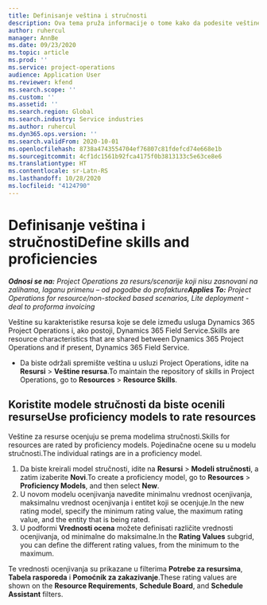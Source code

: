 ```yaml
---
title: Definisanje veština i stručnosti
description: Ova tema pruža informacije o tome kako da podesite veštine i modele stručnosti za ocenu resursa.
author: ruhercul
manager: AnnBe
ms.date: 09/23/2020
ms.topic: article
ms.prod: ''
ms.service: project-operations
audience: Application User
ms.reviewer: kfend
ms.search.scope: ''
ms.custom: ''
ms.assetid: ''
ms.search.region: Global
ms.search.industry: Service industries
ms.author: ruhercul
ms.dyn365.ops.version: ''
ms.search.validFrom: 2020-10-01
ms.openlocfilehash: 8738a4743554704ef76807c81fdefcd74e668e1b
ms.sourcegitcommit: 4cf1dc1561b92fca4175f0b3813133c5e63ce8e6
ms.translationtype: HT
ms.contentlocale: sr-Latn-RS
ms.lasthandoff: 10/28/2020
ms.locfileid: "4124790"
---
```

# <a name="define-skills-and-proficiencies"></a><span data-ttu-id="1296b-103">Definisanje veština i stručnosti</span><span class="sxs-lookup"><span data-stu-id="1296b-103">Define skills and proficiencies</span></span>

<span data-ttu-id="1296b-104">_**Odnosi se na:** Project Operations za resurs/scenarije koji nisu zasnovani na zalihama, laganu primenu – od pogodbe do profakture_</span><span class="sxs-lookup"><span data-stu-id="1296b-104">_**Applies To:** Project Operations for resource/non-stocked based scenarios, Lite deployment - deal to proforma invoicing_</span></span>

<span data-ttu-id="1296b-105">Veštine su karakteristike resursa koje se dele između usluga Dynamics 365 Project Operations i, ako postoji, Dynamics 365 Field Service.</span><span class="sxs-lookup"><span data-stu-id="1296b-105">Skills are resource characteristics that are shared between Dynamics 365 Project Operations and if present, Dynamics 365 Field Service.</span></span> 

- <span data-ttu-id="1296b-106">Da biste održali spremište veština u usluzi Project Operations, idite na **Resursi** \> **Veštine resursa**.</span><span class="sxs-lookup"><span data-stu-id="1296b-106">To maintain the repository of skills in Project Operations, go to **Resources** \> **Resource Skills**.</span></span> 

## <a name="use-proficiency-models-to-rate-resources"></a><span data-ttu-id="1296b-107">Koristite modele stručnosti da biste ocenili resurse</span><span class="sxs-lookup"><span data-stu-id="1296b-107">Use proficiency models to rate resources</span></span>

<span data-ttu-id="1296b-108">Veštine za resurse ocenjuju se prema modelima stručnosti.</span><span class="sxs-lookup"><span data-stu-id="1296b-108">Skills for resources are rated by proficiency models.</span></span> <span data-ttu-id="1296b-109">Pojedinačne ocene su u modelu stručnosti.</span><span class="sxs-lookup"><span data-stu-id="1296b-109">The individual ratings are in a proficiency model.</span></span> 

1. <span data-ttu-id="1296b-110">Da biste kreirali model stručnosti, idite na **Resursi** \> **Modeli stručnosti**, a zatim izaberite **Novi**.</span><span class="sxs-lookup"><span data-stu-id="1296b-110">To create a proficiency model, go to **Resources** \> **Proficiency Models**, and then select **New**.</span></span>
2. <span data-ttu-id="1296b-111">U novom modelu ocenjivanja navedite minimalnu vrednost ocenjivanja, maksimalnu vrednost ocenjivanja i entitet koji se ocenjuje.</span><span class="sxs-lookup"><span data-stu-id="1296b-111">In the new rating model, specify the minimum rating value, the maximum rating value, and the entity that is being rated.</span></span>
3. <span data-ttu-id="1296b-112">U podformi **Vrednosti ocena** možete definisati različite vrednosti ocenjivanja, od minimalne do maksimalne.</span><span class="sxs-lookup"><span data-stu-id="1296b-112">In the **Rating Values** subgrid, you can define the different rating values, from the minimum to the maximum.</span></span>


<span data-ttu-id="1296b-113">Te vrednosti ocenjivanja su prikazane u filterima **Potrebe za resursima**, **Tabela rasporeda** i **Pomoćnik za zakazivanje**.</span><span class="sxs-lookup"><span data-stu-id="1296b-113">These rating values are shown on the **Resource Requirements**, **Schedule Board**, and **Schedule Assistant** filters.</span></span>
